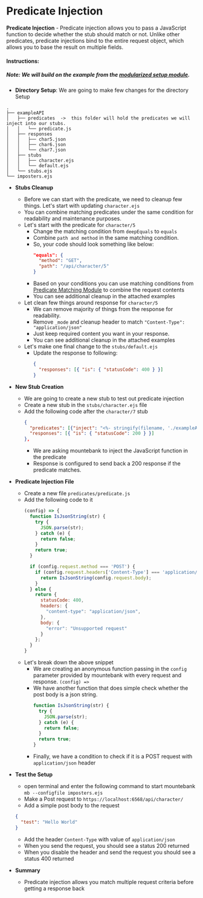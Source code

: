 # Predicate Injection

**Predicate Injection** - Predicate injection allows you to pass a JavaScript function to decide whether the stub should match or not. Unlike other predicates, predicate injections bind to the entire request object, which allows you to base the result on multiple fields.

#### Instructions:

##### Note: We will build on the example from the [modularized setup module](/ModularizedSetup/src).

- **Directory Setup**: We are going to make few changes for the directory Setup
```
.
├── exampleAPI
│   ├── predicates  ->  this folder will hold the predicates we will inject into our stubs.
│   │   └── predicate.js
│   ├── responses
│   │   ├── char5.json
│   │   ├── char6.json
│   │   └── char7.json
│   ├── stubs
│   │   ├── character.ejs
│   │   └── default.ejs
│   └── stubs.ejs
└── imposters.ejs
```

- **Stubs Cleanup**
  - Before we can start with the predicate, we need to cleanup few things. Let's start with updating `character.ejs`
  - You can combine matching predicates under the same condition for readability and maintenance purposes.
  - Let's start with the predicate for `character/5`
    - Change the matching condition from `deepEquals` to `equals`
    - Combine `path and method` in the same matching condition.
    - So, your code should look something like below:
      ```json
      "equals": {
        "method": "GET",
        "path": "/api/character/5"
      }
      ```
    - Based on your conditions you can use matching conditions from [Predicate Matching Module](/PredicateMatching/) to combine the request contents
    - You can see additional cleanup in the attached examples
  - Let clean few things around response for `character/5`
    - We can remove majority of things from the response for readability.
    - Remove `_mode` and cleanup header to match `"Content-Type": "application/json"`
    - Just keep required content you want in your response.
    - You can see additional cleanup in the attached examples
  - Let's make one final change to the `stubs/default.ejs`
    - Update the response to following:
      ```json
      {
        "responses": [{ "is": { "statusCode": 400 } }]
      }
      ```

- **New Stub Creation**
  - We are going to create a new stub to test out predicate injection
  - Create a new stub in the `stubs/character.ejs` file
  - Add the following code after the `character/7` stub
    ```json
    {
      "predicates": [{"inject": "<%- stringify(filename, './exampleAPI/predicates/predicate.js') %>"}],
      "responses": [{ "is": { "statusCode": 200 } }]
    },
    ```
    - We are asking mountebank to inject the JavaScript function in the predicate
    - Response is configured to send back a 200 response if the predicate matches.

- **Predicate Injection File**
  - Create a new file `predicates/predicate.js`
  - Add the following code to it
    ```js
    (config) => {
      function IsJsonString(str) {
        try {
          JSON.parse(str);
        } catch (e) {
          return false;
        }
        return true;
      }

      if (config.request.method === 'POST') {
        if (config.request.headers['Content-Type'] === 'application/json') {
          return IsJsonString(config.request.body);
        }
      } else {
        return {
          statusCode: 400,
          headers: {
            "content-type": "application/json",
          },
          body: {
            "error": "Unsupported request"
          }
        };
      }
    }
    ```
  - Let's break down the above snippet
    - We are creating an anonymous function passing in the `config` parameter provided by mountebank with every request and response. `(config) => `
    - We have another function that does simple check whether the post body is a json string.
      ```js
      function IsJsonString(str) {
        try {
          JSON.parse(str);
        } catch (e) {
          return false;
        }
        return true;
      }
      ```
    - Finally, we have a condition to check if it is a POST request with `application/json` header

- **Test the Setup**
  - open terminal and enter the following command to start mountebank `mb --configfile imposters.ejs`
  - Make a Post request to `https://localhost:6568/api/character/`
  - Add a simple post body to the request
  ```JSON
  {
    "test": "Hello World"
  }
  ```
  - Add the header `Content-Type` with value of `application/json`
  - When you send the request, you should see a status 200 returned
  - When you disable the header and send the request you should see a status 400 returned


- **Summary**
  - Predicate injection allows you match multiple request criteria before getting a response back
